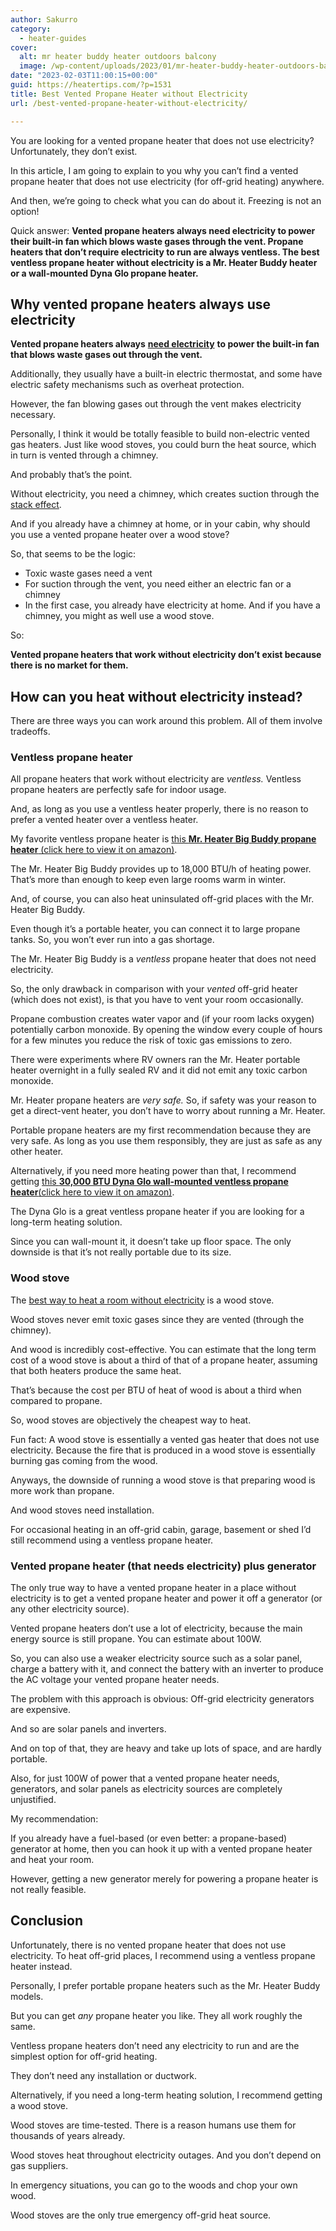 ```yaml
---
author: Sakurro
category:
  - heater-guides
cover:
  alt: mr heater buddy heater outdoors balcony
  image: /wp-content/uploads/2023/01/mr-heater-buddy-heater-outdoors-balcony.jpg
date: "2023-02-03T11:00:15+00:00"
guid: https://heatertips.com/?p=1531
title: Best Vented Propane Heater without Electricity
url: /best-vented-propane-heater-without-electricity/

---
```

You are looking for a vented propane heater that does not use electricity? Unfortunately, they don’t exist.

In this article, I am going to explain to you why you can’t find a vented propane heater that does not use electricity (for off-grid heating) anywhere.

And then, we’re going to check what you can do about it. Freezing is not an option!

Quick answer: **Vented propane heaters always need electricity to power their built-in fan which blows waste gases through the vent. Propane heaters that don’t require electricity to run are always ventless. The best ventless propane heater without electricity is a Mr. Heater Buddy heater or a wall-mounted Dyna Glo propane heater.**

## Why vented propane heaters always use electricity

**Vented propane heaters always** [**need electricity**](/do-propane-heaters-need-electricity/) **to power the built-in fan that blows waste gases out through the vent.**

Additionally, they usually have a built-in electric thermostat, and some have electric safety mechanisms such as overheat protection.

However, the fan blowing gases out through the vent makes electricity necessary.

Personally, I think it would be totally feasible to build non-electric vented gas heaters. Just like wood stoves, you could burn the heat source, which in turn is vented through a chimney.

And probably that’s the point.

Without electricity, you need a chimney, which creates suction through the [stack effect](https://en.wikipedia.org/wiki/Stack_effect).

And if you already have a chimney at home, or in your cabin, why should you use a vented propane heater over a wood stove?

So, that seems to be the logic:

- Toxic waste gases need a vent
- For suction through the vent, you need either an electric fan or a chimney
- In the first case, you already have electricity at home. And if you have a chimney, you might as well use a wood stove.

So:

**Vented propane heaters that work without electricity don’t exist because there is no market for them.**

## How can you heat without electricity instead?

There are three ways you can work around this problem. All of them involve tradeoffs.

### Ventless propane heater

All propane heaters that work without electricity are _ventless._ Ventless propane heaters are perfectly safe for indoor usage.

And, as long as you use a ventless heater properly, there is no reason to prefer a vented heater over a ventless heater.

My favorite ventless propane heater is [this **Mr. Heater Big Buddy propane heater** (click here to view it on amazon)](https://www.amazon.com/Mr-Heater-Corporation-MH18B-Portable/dp/B07Q82MG8S?keywords=mr+heater+big+buddy&qid=1675417164&sprefix=mr+heater+big%2Caps%2C320&sr=8-5&linkCode=ll1&tag=heatertips-20&linkId=5f0d773e7e2f7965fb38c6a2c7fc3ace&language=en_US&ref_=as_li_ss_tl).

The Mr. Heater Big Buddy provides up to 18,000 BTU/h of heating power. That’s more than enough to keep even large rooms warm in winter.

And, of course, you can also heat uninsulated off-grid places with the Mr. Heater Big Buddy.

Even though it’s a portable heater, you can connect it to large propane tanks. So, you won’t ever run into a gas shortage.

The Mr. Heater Big Buddy is a _ventless_ propane heater that does not need electricity.

So, the only drawback in comparison with your _vented_ off-grid heater (which does not exist), is that you have to vent your room occasionally.

Propane combustion creates water vapor and (if your room lacks oxygen) potentially carbon monoxide. By opening the window every couple of hours for a few minutes you reduce the risk of toxic gas emissions to zero.

There were experiments where RV owners ran the Mr. Heater portable heater overnight in a fully sealed RV and it did not emit any toxic carbon monoxide.

Mr. Heater propane heaters are _very safe._ So, if safety was your reason to get a direct-vent heater, you don’t have to worry about running a Mr. Heater.

Portable propane heaters are my first recommendation because they are very safe. As long as you use them responsibly, they are just as safe as any other heater.

Alternatively, if you need more heating power than that, I recommend getting [this **30,000 BTU Dyna Glo wall-mounted ventless propane heater**(click here to view it on amazon)](https://www.amazon.com/Dyna-Glo-Liquid-Propane-Flame-Heater/dp/B07YBRDHT9?crid=HUVNSCTX6YOE&keywords=ventless+propane+heater&qid=1675421453&sprefix=ventless+propane+heate%2Caps%2C271&sr=8-6&linkCode=ll1&tag=heatertips-20&linkId=bb5579fb277018ee0400eb5f72dac765&language=en_US&ref_=as_li_ss_tl).

The Dyna Glo is a great ventless propane heater if you are looking for a long-term heating solution.

Since you can wall-mount it, it doesn’t take up floor space. The only downside is that it’s not really portable due to its size.

### Wood stove

The [best way to heat a room without electricity](/how-to-heat-room-without-electricity/) is a wood stove.

Wood stoves never emit toxic gases since they are vented (through the chimney).

And wood is incredibly cost-effective. You can estimate that the long term cost of a wood stove is about a third of that of a propane heater, assuming that both heaters produce the same heat.

That’s because the cost per BTU of heat of wood is about a third when compared to propane.

So, wood stoves are objectively the cheapest way to heat.

Fun fact: A wood stove is essentially a vented gas heater that does not use electricity. Because the fire that is produced in a wood stove is essentially burning gas coming from the wood.

Anyways, the downside of running a wood stove is that preparing wood is more work than propane.

And wood stoves need installation.

For occasional heating in an off-grid cabin, garage, basement or shed I’d still recommend using a ventless propane heater.

### Vented propane heater (that needs electricity) plus generator

The only true way to have a vented propane heater in a place without electricity is to get a vented propane heater and power it off a generator (or any other electricity source).

Vented propane heaters don’t use a lot of electricity, because the main energy source is still propane. You can estimate about 100W.

So, you can also use a weaker electricity source such as a solar panel, charge a battery with it, and connect the battery with an inverter to produce the AC voltage your vented propane heater needs.

The problem with this approach is obvious: Off-grid electricity generators are expensive.

And so are solar panels and inverters.

And on top of that, they are heavy and take up lots of space, and are hardly portable.

Also, for just 100W of power that a vented propane heater needs, generators, and solar panels as electricity sources are completely unjustified.

My recommendation:

If you already have a fuel-based (or even better: a propane-based) generator at home, then you can hook it up with a vented propane heater and heat your room.

However, getting a new generator merely for powering a propane heater is not really feasible.

## Conclusion

Unfortunately, there is no vented propane heater that does not use electricity. To heat off-grid places, I recommend using a ventless propane heater instead.

Personally, I prefer portable propane heaters such as the Mr. Heater Buddy models.

But you can get _any_ propane heater you like. They all work roughly the same.

Ventless propane heaters don’t need any electricity to run and are the simplest option for off-grid heating.

They don’t need any installation or ductwork.

Alternatively, if you need a long-term heating solution, I recommend getting a wood stove.

Wood stoves are time-tested. There is a reason humans use them for thousands of years already.

Wood stoves heat throughout electricity outages. And you don’t depend on gas suppliers.

In emergency situations, you can go to the woods and chop your own wood.

Wood stoves are the only true emergency off-grid heat source.
